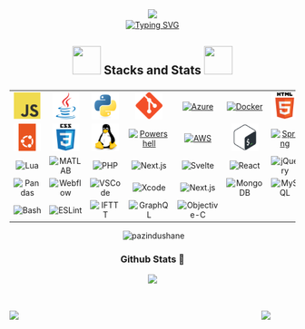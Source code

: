 <div align="center"><img src="https://github.com/Anmol-Baranwal/Cool-GIFs-For-GitHub/assets/74038190/d48893bd-0757-481c-8d7e-ba3e163feae7" /> </div>



<div align="center">
    <a href="https://git.io/typing-svg"><img src="https://readme-typing-svg.demolab.com?font=&pause=2000&color=0771F7&background=87FF6000&center=true&vCenter=true&repeat=true&random=true&width=670&lines=Hello%2C+Welcome+to+my+Github;Senior+AI+%26+GPT+%26+Frontend(React%2C+Next.js%2C+Nuxt.js%2C+Angular)" alt="Typing SVG" /></a>
</div>
    
<h2 align="center">
    <img src="https://media.tenor.com/SNL9_xhZl9oAAAAi/waving-hand-joypixels.gif" width="50" height="50"/> 
        Stacks and Stats
    <img src="https://media.tenor.com/SNL9_xhZl9oAAAAi/waving-hand-joypixels.gif" width="50" height="50"/>
</h2>

###

<div align="center">
    <table align="center">
        <tr>
            <td align="center" width="96">
            <a href="https://www.javascript.com/">
                <img src="https://raw.githubusercontent.com/devicons/devicon/master/icons/javascript/javascript-original.svg" width="48" height="48" alt="JavaScript" />
            </a>
            </td>
            <td align="center" width="96">
            <a href="https://www.oracle.org/">
                <img src="https://raw.githubusercontent.com/devicons/devicon/master/icons/java/java-original.svg" width="48" height="48" alt="Java" />
            </a>
            </td>
            <td align="center" width="96">
            <a href="https://www.python.org/">
                <img src="https://raw.githubusercontent.com/devicons/devicon/master/icons/python/python-original.svg" width="48" height="48" alt="Python" />
            </a>
            </td>
            </td>
            <td align="center" width="96">
            <a href="https://git-scm.com/" >
                <img src="https://raw.githubusercontent.com/devicons/devicon/master/icons/git/git-original.svg" width="48" height="48" alt="git" />
            </a>
            </td>
            <td align="center" width="96">
            <a href="https://azure.microsoft.com/" >
                <img src="https://www.vectorlogo.zone/logos/microsoft_azure/microsoft_azure-icon.svg" width="48" height="48" alt="Azure" />
            </a>
            </td>
            <td align="center" width="96">
            <a href="https://www.docker.com/" >
                <img src="https://www.vectorlogo.zone/logos/docker/docker-icon.svg" width="48" height="48" alt="Docker" />
            </a>
            </td>
            <td align="center" width="96"> 
            <a href="https://developer.mozilla.org/en-US/docs/Glossary/HTML5" >
                <img src="https://raw.githubusercontent.com/devicons/devicon/master/icons/html5/html5-original-wordmark.svg" width="48" height="48" alt="html" />
            </a>
            </td>
            <td align="center" width="96">
                <img src="https://cdn.jsdelivr.net/gh/devicons/devicon/icons/swift/swift-original.svg" alt="Swift" width="48" height="48" />
            </td>
            <td align="center" width="96">
                <img src="https://cdn.jsdelivr.net/gh/devicons/devicon/icons/pandas/pandas-original.svg" alt="Pandas" width="48" height="48" />
            </td>
        </tr>
        <tr>
            <td align="center" width="96">
            <a href="https://ubuntu.com/" >
                <img src="https://raw.githubusercontent.com/devicons/devicon/master/icons/ubuntu/ubuntu-plain.svg" width="48" height="48" alt="ubuntu" />
            </a>
            </td>
            <td align="center"  width="96">
            <a href="https://developer.mozilla.org/en-US/docs/Web/CSS">
                <img src="https://raw.githubusercontent.com/devicons/devicon/master/icons/css3/css3-original-wordmark.svg" width="48" height="48" alt="css" />
            </a>
            </td>
            <td align="center"  width="96">
            <a href="https://www.linux.org/">
                <img src="https://raw.githubusercontent.com/devicons/devicon/master/icons/linux/linux-original.svg" width="48" height="48" alt="linux" />
            </a>
            </td>
            <td align="center" width="96">
            <a href="https://docs.microsoft.com/en-us/powershell/">
                <img src="https://raw.githubusercontent.com/PowerShell/PowerShell/master/assets/ps_black_128.svg" width="48" height="48" alt="Powershell" />
            </a>
            </td>
            <td align="center"  width="96">
            <a href="https://aws.amazon.com/">
                <img src="https://www.vectorlogo.zone/logos/amazon_aws/amazon_aws-icon.svg" width="48" height="48" alt="AWS" />
            </a>
            </td>
            <td align="center" width="96">
            <a href="#" >
                <img src="https://raw.githubusercontent.com/devicons/devicon/master/icons/bash/bash-original.svg" width="48" height="48" alt="bash" />
            </a>
            </td>
            </td>
            <td align="center" width="96">
            <a href="https://spring.io/" >
                <img src="https://www.vectorlogo.zone/logos/springio/springio-icon.svg" width="48" height="48" alt="Spring" />
            </a>
            </td>
            <td align="center" width="96">
            <img src="https://cdn.jsdelivr.net/gh/devicons/devicon/icons/c/c-original.svg" alt="C" width="48" height="48" />
            </td>
            <td align="center" width="96">
                <img src="https://cdn.jsdelivr.net/gh/devicons/devicon/icons/markdown/markdown-original.svg" alt="Markdown" width="48" height="48" />
            </td>
        </tr>
        <tr>
            <td align="center" width="96">
                <img src="https://cdn.jsdelivr.net/gh/devicons/devicon/icons/lua/lua-original.svg" alt="Lua" width="48" height="48" />
            </td>
            <td align="center"  width="96">
                <img src="https://cdn.jsdelivr.net/gh/devicons/devicon/icons/matlab/matlab-original.svg" alt="MATLAB" width="48" height="48" />
            </td>
            <td align="center"  width="96">
                <img src="https://cdn.jsdelivr.net/gh/devicons/devicon/icons/php/php-original.svg" alt="PHP" width="48" height="48" />
            </td>
            <td align="center" width="96">
                <img src="https://cdn.jsdelivr.net/gh/devicons/devicon/icons/nextjs/nextjs-original.svg" alt="Next.js" width="48" height="48" />
            </td>
            <td align="center"  width="96">
                <img src="https://cdn.jsdelivr.net/gh/devicons/devicon/icons/svelte/svelte-original.svg" alt="Svelte" width="48" height="48" />
            </td>
            <td align="center" width="96">
                <img src="https://cdn.jsdelivr.net/gh/devicons/devicon/icons/react/react-original.svg" alt="React" width="48" height="48" />
            </td>
            </td>
            <td align="center" width="96">
                <img src="https://cdn.jsdelivr.net/gh/devicons/devicon/icons/jquery/jquery-original.svg" alt="jQuery" width="48" height="48" />
            </td>
            <td align="center" width="96">
                <img src="https://cdn.jsdelivr.net/gh/devicons/devicon/icons/jupyter/jupyter-original.svg" alt="Jupyter" width="48" height="48" />
            </td>
            <td align="center" width="96">
                <img src="https://cdn.jsdelivr.net/gh/devicons/devicon/icons/haskell/haskell-original.svg" alt="Haskell" width="48" height="48" />
            </td>
        </tr>
        <tr>
            <td align="center" width="96">
                <img src="https://cdn.jsdelivr.net/gh/devicons/devicon/icons/pandas/pandas-original.svg" alt="Pandas" width="48" height="48" />
            </td>
            <td align="center" width="96">
                <img src="https://cdn.jsdelivr.net/gh/devicons/devicon/icons/webflow/webflow-original.svg" alt="Webflow" width="48" height="48" />
            </td>
            <td align="center"  width="96">
                <img src="https://cdn.jsdelivr.net/gh/devicons/devicon/icons/vscode/vscode-original.svg" alt="VSCode" width="48" height="48" />
            </td>
            <td align="center"  width="96">
                <img src="https://cdn.jsdelivr.net/gh/devicons/devicon/icons/xcode/xcode-original.svg" alt="Xcode" width="48" height="48" />
            </td>
            <td align="center" width="96">
                <img src="https://cdn.jsdelivr.net/gh/devicons/devicon/icons/nextjs/nextjs-original.svg" alt="Next.js" width="48" height="48" />
            </td>
            <td align="center"  width="96">
                <img src="https://cdn.jsdelivr.net/gh/devicons/devicon/icons/mongodb/mongodb-original.svg" alt="MongoDB" width="48" height="48" />
            </td>
            <td align="center" width="96">
                <img src="https://cdn.jsdelivr.net/gh/devicons/devicon/icons/mysql/mysql-original.svg" alt="MySQL" width="48" height="48" />
            </td>
            </td>
            <td align="center" width="96">
                <img src="https://cdn.jsdelivr.net/gh/devicons/devicon/icons/postgresql/postgresql-original.svg" alt="PostgreSQL" width="48" height="48" />
            </td>
            <td align="center" width="96">
                <img src="https://cdn.jsdelivr.net/gh/devicons/devicon/icons/numpy/numpy-original.svg" alt="NumPy" width="48" height="48" />
            </td>
        </tr>
        <tr>
            <td align="center" width="96">
                <img src="https://cdn.jsdelivr.net/gh/devicons/devicon/icons/bash/bash-original.svg" alt="Bash" width="48" height="48" />
            </td>
            <td align="center"  width="96">
                <img src="https://cdn.jsdelivr.net/gh/devicons/devicon/icons/eslint/eslint-original.svg" alt="ESLint" width="48" height="48" />
            </td>
            <td align="center"  width="96">
                <img src="https://cdn.jsdelivr.net/gh/devicons/devicon/icons/ifttt/ifttt-original.svg" alt="IFTTT" width="48" height="48" />
            </td>
            <td align="center" width="96">
                <img src="https://cdn.jsdelivr.net/gh/devicons/devicon/icons/graphql/graphql-plain.svg" alt="GraphQL" width="48" height="48" />
            </td>
            <td align="center" width="96"> 
                <img src="https://cdn.jsdelivr.net/gh/devicons/devicon/icons/objectivec/objectivec-plain.svg" alt="Objective-C" width="48" height="48" />
            </td>
        </tr>
    </table> 
</div>


<p align="center">&nbsp;<img align="center" src="https://github-readme-stats.vercel.app/api?username=pazindushane&theme=chartreuse-dark&show_icons=true&locale=en" alt="pazindushane" /></p>

<h3 align="center">
Github Stats 🧐
</h3>
<p align="center"> <img src="https://github-readme-streak-stats.herokuapp.com?user=masterGenerativeAI&theme=tokyonight-duo&date_format=M%20j%5B%2C%20Y%5D&card_width=556&type=png&border=050BEB&background=FFFFFF&stroke=0C0AEB&ring=8DEB76&fire=EB0000&currStreakNum=54EB0F&sideNums=14EB01"/> </p>

<br>
<p> <img align="left" src="https://user-images.githubusercontent.com/74038190/229223263-cf2e4b07-2615-4f87-9c38-e37600f8381a.gif" width="400">


<p align="center">
  <img src="https://capsule-render.vercel.app/api?type=waving&color=gradient&height=80&section=footer"/>
</p>
